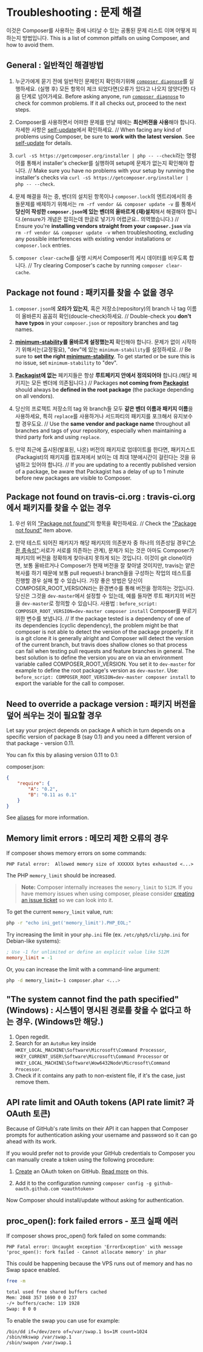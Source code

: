 <!--
    tagline: Solving problems
-->
# Troubleshooting : 문제 해결

이것은 Composer를 사용하는 중에 나타날 수 있는 공통된 문제 리스트 이며 어떻게 피하는지 방법입니다.
This is a list of common pitfalls on using Composer, and how to avoid them.

## General : 일반적인 해결방법

1. 누군가에게 묻기 전에 일반적인 문제인지 확인하기위해 [`composer diagnose`](../03-cli.md#diagnose)를 실행하세요. (실행 후) 모든 항목이 체크 되었다면(오류가 있다고 나오지 않앗다면) 다음 단계로 넘어가세요. Before asking anyone, run [`composer diagnose`](../03-cli.md#diagnose) to check for common problems. If it all checks out, proceed to the next steps.

2. Composer를 사용하면서 어떠한 문제를 만날 때에는 **최신버젼을 사용**해야 합니다. 자세한 사항은 [self-update](../03-cli.md#self-update)에서 확인하세요. // When facing any kind of problems using Composer, be sure to **work with the latest version**. See [self-update](../03-cli.md#self-update) for details.

3. `curl -sS https://getcomposer.org/installer | php -- --check`라는 명령어를 통해서 installer's checker를 실행하여 setup에 문제가 없는지 확인해야 합니다. // Make sure you have no problems with your setup by running the installer's checks via `curl -sS https://getcomposer.org/installer | php -- --check`.

4. 문제 해결을 하는 중, 벤더의 설치된 항목이나 `composer.lock`의 엔트리에서의 충돌문제를 배제하기 위해서는 `rm -rf vendor && composer update -v` 를 통해서 **당신이 작성한 `composer.json`에 있는 벤더의 올바르게 (재)설치**해서 해결해야 합니다.(ensure가 개념은 잡히는데 한글로 넣기가 어렵군요.. 의역했습니다.) // Ensure you're **installing vendors straight from your `composer.json`** via `rm -rf vendor && composer update -v` when troubleshooting, excluding any possible interferences with existing vendor installations or `composer.lock` entries.

5. `composer clear-cache`를 실행 시켜서 Composer의 케시 데이터를 비우도록 합니다. // Try clearing Composer's cache by running `composer clear-cache`.

## Package not found : 패키지를 찾을 수 없을 경우

1. `composer.json`에 **오타가 있는지**, 혹은 저장소(repository)의 branch 나 tag 이름이 올바른지 꼼꼼히 확인(doucle-check)하세요. // Double-check you **don't have typos** in your `composer.json` or repository branches and tag names.

2. **[minimum-stability](../04-schema.md#minimum-stability)를 올바르게 설정했는지** 확인해야 합니다. 문제가 없이 시작하기 위해서는(교정필요), "dev"에 있는 `minimum-stability`를 설정하세요. // Be sure to **set the right [minimum-stability](../04-schema.md#minimum-stability)**. To get started or be sure this is no issue, set `minimum-stability` to "dev".

3. **[Packagist](https://packagist.org/)에 없는** 페키지들은 항상 **루트페키지 안에서 정의되어야** 합니다.(해당 페키지는 모든 벤더에 의존됩니다.) // Packages **not coming from [Packagist](https://packagist.org/)** should always be **defined in the root package** (the package depending on all vendors).

4. 당신의 프로젝트 저장소의 tag 와 branch들 모두 **같은 벤더 이름과 패키지 이름**을 사용하세요, 특히 `replace`를 사용하거나 서드파티의 패키지를 포크해서 유지보수 할 경우도요.  // Use the **same vendor and package name** throughout all branches and tags of your repository, especially when maintaining a third party fork and using `replace`.

5. 만약 최근에 출시된(발표된, 나온) 버전의 패키지로 업데이트를 한다면, 패키지스트(Packagist)의 패키지를 컴포져에서 보이는 데 최대 1분에시간이 걸린다는 것을 유념하고 있어야 합니다. // If you are updating to a recently published version of a package, be aware that Packagist has a delay of up to 1 minute before new packages are visible to Composer.

## Package not found on travis-ci.org : travis-ci.org에서 패키지를 찾을 수 없는 경우

1. 우선 위의 ["Package not found"](#package-not-found)의 항목을 확인하세요. // Check the ["Package not found"](#package-not-found) item above.

2. 만약 테스트 되어진 패키지가 해당 패키지의 의존분자 중 하나의 의존성일 경우(["순환 종속성"](http://en.wikipedia.org/wiki/Circular_dependency):서로가 서로를 의존하는 관계), 문제가 되는 것은 아마도 Composer가 패키지의 버전을 정확하게 찾아내지 못하게 되는 것입니다. 이것이 git clone이라면, 보통 올바르거나 Composer가 현재 버전을 잘 찾아낼 것이지만, travis는 얕은 복사를 하기 때문에 보통 pull request나 branch들을 구성하는 작업의 테스트를 진행할 경우 실패 할 수 있습니다. 
    가장 좋은 방법은 당신이 COMPOSER_ROOT_VERSION라는 환경변수를 통해 버전을 정의하는 것입니다. 당신은 그것을 `dev-master`에서 설정할 수 있는데, 예를 들자면 루트 패키지의 버전을 `dev-master`로 정의할 수 있습니다. 
    사용법 : `before_script: COMPOSER_ROOT_VERSION=dev-master composer install` Composer를 부르기 위한 변수를 보냅니다. // If the package tested is a dependency of one of its dependencies (cyclic dependency), the problem might be that composer is not able to detect the version of the package properly. If it is a git clone it is generally alright and Composer will detect the version of the current branch, but travis does shallow clones so that process can fail when testing pull requests and feature branches in general.
   The best solution is to define the version you are on via an environment variable called COMPOSER_ROOT_VERSION. You set it to `dev-master` for example to define the root package's version as `dev-master`.
   Use: `before_script: COMPOSER_ROOT_VERSION=dev-master composer install` to export the variable for the call to composer.

## Need to override a package version : 패키지 버전을 덮어 씌우는 것이 필요할 경우 

Let say your project depends on package A which in turn depends on a specific version of package B (say 0.1) and you need a different version of that package - version 0.11.

You can fix this by aliasing version 0.11 to 0.1:

composer.json:

```json
{
    "require": {
        "A": "0.2",
        "B": "0.11 as 0.1"
    }
}
```

See [aliases](aliases.md) for more information.

## Memory limit errors : 메모리 제한 오류의 경우

If composer shows memory errors on some commands:

`PHP Fatal error:  Allowed memory size of XXXXXX bytes exhausted <...>`

The PHP `memory_limit` should be increased.

> **Note:** Composer internally increases the `memory_limit` to `512M`.
> If you have memory issues when using composer, please consider [creating
> an issue ticket](https://github.com/composer/composer/issues) so we can look into it.

To get the current `memory_limit` value, run:

```sh
php -r "echo ini_get('memory_limit').PHP_EOL;"
```

Try increasing the limit in your `php.ini` file (ex. `/etc/php5/cli/php.ini` for
Debian-like systems):

```ini
; Use -1 for unlimited or define an explicit value like 512M
memory_limit = -1
```

Or, you can increase the limit with a command-line argument:

```sh
php -d memory_limit=-1 composer.phar <...>
```

## "The system cannot find the path specified" (Windows) : 시스템이 명시된 경로를 찾을 수 없다고 하는 경우. (Windows만 해당.)

1. Open regedit.
2. Search for an `AutoRun` key inside `HKEY_LOCAL_MACHINE\Software\Microsoft\Command Processor`,
   `HKEY_CURRENT_USER\Software\Microsoft\Command Processor`
   or `HKEY_LOCAL_MACHINE\Software\Wow6432Node\Microsoft\Command Processor`.
3. Check if it contains any path to non-existent file, if it's the case, just remove them.

## API rate limit and OAuth tokens (API rate limit? 과 OAuth 토큰)

Because of GitHub's rate limits on their API it can happen that Composer prompts for authentication asking your username and password so it can go ahead with its work.

If you would prefer not to provide your GitHub credentials to Composer you can manually create a token using the following procedure:

1. [Create](https://github.com/settings/applications) an OAuth token on GitHub.
[Read more](https://github.com/blog/1509-personal-api-tokens) on this.

2. Add it to the configuration running `composer config -g github-oauth.github.com <oauthtoken>`

Now Composer should install/update without asking for authentication.

## proc_open(): fork failed errors - 포크 실패 에러
If composer shows proc_open() fork failed on some commands:

`PHP Fatal error: Uncaught exception 'ErrorException' with message 'proc_open(): fork failed - Cannot allocate memory' in phar`

This could be happening because the VPS runs out of memory and has no Swap space enabled.

```sh
free -m

total used free shared buffers cached
Mem: 2048 357 1690 0 0 237
-/+ buffers/cache: 119 1928
Swap: 0 0 0
```

To enable the swap you can use for example:

```sh
/bin/dd if=/dev/zero of=/var/swap.1 bs=1M count=1024
/sbin/mkswap /var/swap.1
/sbin/swapon /var/swap.1
```
